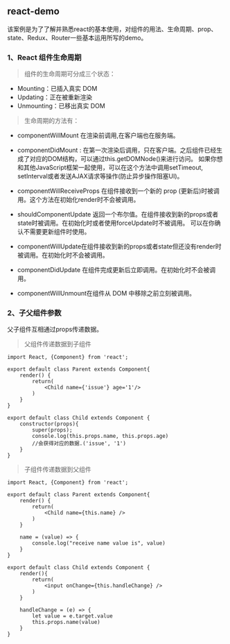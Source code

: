 ## react-demo

该案例是为了了解并熟悉react的基本使用，对组件的用法、生命周期、prop、state、Redux、Router一些基本运用所写的demo。

### 1、React 组件生命周期

> 组件的生命周期可分成三个状态：

* Mounting：已插入真实 DOM
* Updating：正在被重新渲染
* Unmounting：已移出真实 DOM
> 生命周期的方法有：

* componentWillMount 在渲染前调用,在客户端也在服务端。

* componentDidMount : 在第一次渲染后调用，只在客户端。之后组件已经生成了对应的DOM结构，可以通过this.getDOMNode()来进行访问。 如果你想和其他JavaScript框架一起使用，可以在这个方法中调用setTimeout, setInterval或者发送AJAX请求等操作(防止异步操作阻塞UI)。

* componentWillReceiveProps 在组件接收到一个新的 prop (更新后)时被调用。这个方法在初始化render时不会被调用。

* shouldComponentUpdate 返回一个布尔值。在组件接收到新的props或者state时被调用。在初始化时或者使用forceUpdate时不被调用。 
可以在你确认不需要更新组件时使用。

* componentWillUpdate在组件接收到新的props或者state但还没有render时被调用。在初始化时不会被调用。

* componentDidUpdate 在组件完成更新后立即调用。在初始化时不会被调用。

* componentWillUnmount在组件从 DOM 中移除之前立刻被调用。

### 2、子父组件参数

父子组件互相通过props传递数据。

> 父组件传递数据到子组件

~~~
import React, {Component} from 'react';

export default class Parent extends Component{
    render() {
        return(
            <Child name={'issue'} age='1'/>
        )
    }
}

export default class Child extends Component {
    constructor(props){
        super(props);
        console.log(this.props.name, this.props.age)
        //会获得对应的数据.('issue', '1')
    }
}
~~~

> 子组件传递数据到父组件

~~~
import React, {Component} from 'react';

export default class Parent extends Component{
    render() {
        return(
            <Child name={this.name} />
        )
    }

    name = (value) => {
        console.log("receive name value is", value)
    }
}

export default class Child extends Component {
    render(){
        return(
            <input onChange={this.handleChange} />
        )
    }

    handleChange = (e) => {
        let value = e.target.value
        this.props.name(value)
    }
}
~~~